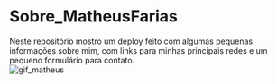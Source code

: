 # Sobre_MatheusFarias
Neste repositório mostro um deploy feito com algumas pequenas informações sobre mim, com links para minhas principais redes e um pequeno formulário para contato.<br>
![gif_matheus](https://user-images.githubusercontent.com/101764993/159959092-5bd43a4f-4bcc-4b08-b330-6fa9533a8983.gif)
